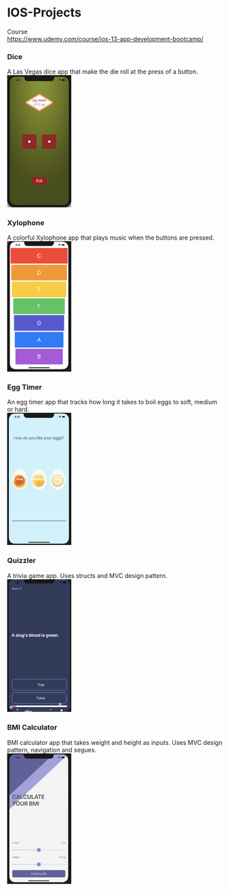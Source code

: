 # IOS-Projects

Course<br>
https://www.udemy.com/course/ios-13-app-development-bootcamp/

### Dice
A Las Vegas dice app that make the die roll at the press of a button.<br>
<img src="Screenshots/Dice.png" width="150">

### Xylophone
A colorful Xylophone app that plays music when the buttons are pressed.<br>
<img src="Screenshots/Xylophone.png" width="150">

### Egg Timer
An egg timer app that tracks how long it takes to boil eggs to soft, medium or hard.<br>
<img src="Screenshots/EggTimer.png" width="150">

### Quizzler
A trivia game app. Uses structs and MVC design pattern.<br>
<img src="Screenshots/Quizzler.png" width="150">

### BMI Calculator
BMI calculator app that takes weight and height as inputs. Uses MVC design pattern, navigation and segues.<br>
<img src="Screenshots/Bmi.png" width="150">

